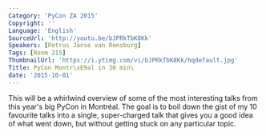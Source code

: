 ```yaml
---
Category: 'PyCon ZA 2015'
Copyright: ''
Language: 'English'
SourceUrl: 'http://youtu.be/bJPRkTbK8Kk'
Speakers: [Petrus Janse van Rensburg]
Tags: [Room 215]
ThumbnailUrl: 'https://i.ytimg.com/vi/bJPRkTbK8Kk/hqdefault.jpg'
Title: PyCon Montr\xE9al in 30 min\
date: '2015-10-01'
---
```

This will be a whirlwind overview of some of the most interesting talks from this year's big PyCon in Montréal. The goal is to boil down the gist of my 10 favourite talks into a single, super-charged talk that gives you a good idea of what went down, but without getting stuck on any particular topic.